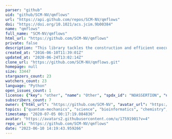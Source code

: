 ```yaml
---
parser: "github"
uid: "github/SCM-NV/qmflows"
url: "https://api.github.com/repos/SCM-NV/qmflows"
doi: "https://doi.org/10.1021/acs.jcim.9b00384"
name: "qmflows"
full_name: "SCM-NV/qmflows"
html_url: "https://github.com/SCM-NV/qmflows"
private: false
description: "This library tackles the construction and efficient execution of computational chemistry workflows"
created_at: "2016-06-10T11:39:01Z"
updated_at: "2020-06-24T13:02:14Z"
clone_url: "https://github.com/SCM-NV/qmflows.git"
homepage: null
size: 33447
stargazers_count: 23
watchers_count: 23
language: "Python"
open_issues_count: 1
license: {"key": "other", "name": "Other", "spdx_id": "NOASSERTION", "url": null, "node_id": "MDc6TGljZW5zZTA="}
subscribers_count: 7
owner: {"html_url": "https://github.com/SCM-NV", "avatar_url": "https://avatars2.githubusercontent.com/u/17591901?v=4", "login": "SCM-NV", "type": "Organization"}
topics: ["quantum-mechanics", "science", "bioinformatics", "chemistry", "automation", "python-3", "materials", "scientific-workflows"]
timestamp: "2020-07-05 00:17:19.084836"
avatar: "https://avatars2.githubusercontent.com/u/17591901?v=4"
repo_url: "https://github.com/SCM-NV/qmflows"
date: "2023-06-10 14:19:43.959266"
---
```

